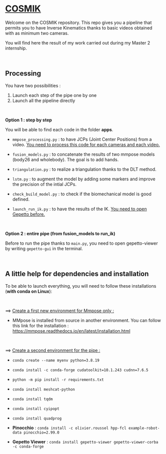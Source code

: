 # <ins>COSMIK</ins>

Welcome on the COSMIK repository.
This repo gives you a pipeline that permits you to have Inverse Kinematics thanks to basic videos obtained with as minimum two cameras.

You will find here the result of my work carried out during my Master 2 internship.

<br />

## Processing

You have two possibilities :
1) Launch each step of the pipe one by one
2) Launch all the pipeline directly

<br />
    
**Option 1 : step by step**

You will be able to find each code in the folder **apps**.

- ```mmpose_processing.py``` : to have JCPs (Joint Center Positions) from a video. <ins>You need to process this code for each cameras and each video.</ins>
- ```fusion_models.py``` : to concatenate the results of two mmpose models (body26 and wholebody). The goal is to add hands.
- ```triangulation.py``` : to realize a triangulation thanks to the DLT method.
- ```lstm.py``` : to augment the model by adding some markers and improve the precision of the intial JCPs.

- ```check_build_model.py``` : to check if the biomechanical model is good defined.
- ```launch_run_ik.py``` : to have the results of the IK. <ins>You need to open Gepetto before.</ins>

  <br />
  
**Option 2 : entire pipe (from fusion_models to run_ik)**

Before to run the pipe thanks to ```main.py```, you need to open gepetto-viewer by writing ```gepetto-gui``` in the terminal.

<br />

## A little help for dependencies and installation

To be able to launch everything, you will need to follow these installations (**with conda on Linux**):

<br />

==> <ins>Create a first new environment for Mmpose only :</ins>
- MMpose is installed from source in another environment. You can follow this link for the installation : https://mmpose.readthedocs.io/en/latest/installation.html
<br />

==> <ins>Create a second environment for the pipe :</ins> 
- ```conda create --name myenv python=3.8.19 ```
- ```conda install -c conda-forge cudatoolkit=10.1.243 cudnn=7.6.5```
- ```python -m pip install -r requirements.txt```
- ```conda install meshcat-python```
- ```conda install tqdm```
- ```conda install cyipopt```
- ```conda install quadprog```

- **Pinocchio** : ```conda install -c olivier.roussel hpp-fcl example-robot-data pinocchio=2.99.0```
- **Gepetto Viewer** : ```conda install gepetto-viewer gepetto-viewer-corba -c conda-forge```

